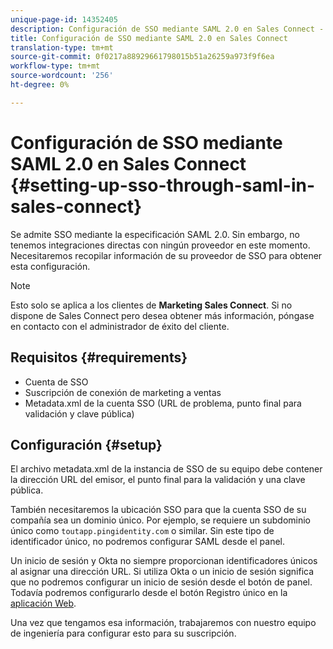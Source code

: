 ```yaml
---
unique-page-id: 14352405
description: Configuración de SSO mediante SAML 2.0 en Sales Connect - Documentos de marketing - Documentación del producto
title: Configuración de SSO mediante SAML 2.0 en Sales Connect
translation-type: tm+mt
source-git-commit: 0f0217a88929661798015b51a26259a973f9f6ea
workflow-type: tm+mt
source-wordcount: '256'
ht-degree: 0%

---
```



# Configuración de SSO mediante SAML 2.0 en Sales Connect {#setting-up-sso-through-saml-in-sales-connect}

Se admite SSO mediante la especificación SAML 2.0. Sin embargo, no tenemos integraciones directas con ningún proveedor en este momento. Necesitaremos recopilar información de su proveedor de SSO para obtener esta configuración.

>[!NOTE]
>
>Esto solo se aplica a los clientes de **Marketing Sales Connect**. Si no dispone de Sales Connect pero desea obtener más información, póngase en contacto con el administrador de éxito del cliente.

## Requisitos {#requirements}

* Cuenta de SSO
* Suscripción de conexión de marketing a ventas
* Metadata.xml de la cuenta SSO (URL de problema, punto final para validación y clave pública)

## Configuración {#setup}

El archivo metadata.xml de la instancia de SSO de su equipo debe contener la dirección URL del emisor, el punto final para la validación y una clave pública.

También necesitaremos la ubicación SSO para que la cuenta SSO de su compañía sea un dominio único. Por ejemplo, se requiere un subdominio único como `toutapp.pingidentity.com` o similar. Sin este tipo de identificador único, no podremos configurar SAML desde el panel.

Un inicio de sesión y Okta no siempre proporcionan identificadores únicos al asignar una dirección URL. Si utiliza Okta o un inicio de sesión significa que no podremos configurar un inicio de sesión desde el botón de panel. Todavía podremos configurarlo desde el botón Registro único en la [aplicación Web](http://toutapp.com/login).

Una vez que tengamos esa información, trabajaremos con nuestro equipo de ingeniería para configurar esto para su suscripción.
